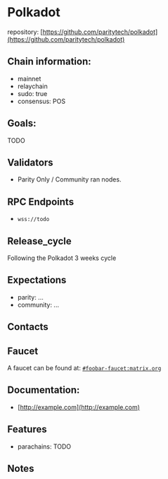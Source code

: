 # Polkadot

repository: [https://github.com/paritytech/polkadot](https://github.com/paritytech/polkadot)

## Chain information:

- mainnet
- relaychain
- sudo: true
- consensus: POS

## Goals:

TODO

## Validators

- Parity Only / Community ran nodes.

## RPC Endpoints

- `wss://todo`

## Release_cycle

Following the Polkadot 3 weeks cycle

## Expectations

- parity: ...
- community: ...


## Contacts



## Faucet


A faucet can be found at: [`#foobar-faucet:matrix.org`](https://matrix.to/#/#foobar-faucet:matrix.org)


## Documentation:

- [http://example.com](http://example.com)


## Features

- parachains: TODO


## Notes


